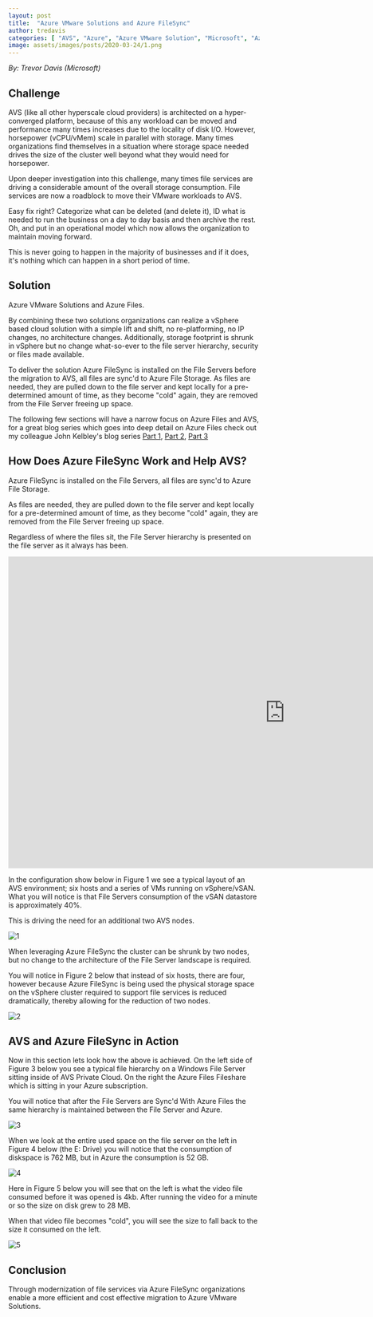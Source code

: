 ```yaml
---
layout: post
title:  "Azure VMware Solutions and Azure FileSync"
author: tredavis
categories: [ "AVS", "Azure", "Azure VMware Solution", "Microsoft", "Azure Files", "tredavis", "VMWare", "Azure Filesync" ]
image: assets/images/posts/2020-03-24/1.png
---
```

*By: Trevor Davis (Microsoft)*

## Challenge

AVS (like all other hyperscale cloud providers) is architected on a hyper-converged platform, because of this any workload can be moved and performance many times increases due to the locality of disk I/O.  However, horsepower (vCPU/vMem) scale in parallel with storage.  Many times organizations find themselves in a situation where storage space needed drives the size of the cluster well beyond what they would need for horsepower. 

Upon deeper investigation into this challenge, many times file services are driving a considerable amount of the overall storage consumption.  File services are now a roadblock to move their VMware workloads to AVS.

Easy fix right?  Categorize what can be deleted (and delete it), ID what is needed to run the business on a day to day basis and then archive the rest.  Oh, and put in an operational model which now allows the organization to maintain moving forward.   

This is never going to happen in the majority of businesses and if it does, it's nothing which can happen in a short period of time.

## Solution

Azure VMware Solutions and Azure Files.

By combining these two solutions organizations can realize a vSphere based cloud solution with a simple lift and shift, no re-platforming, no IP changes, no architecture changes. Additionally, storage footprint is shrunk in vSphere but no change what-so-ever to the file server hierarchy, security or files made available.


To deliver the solution Azure FileSync is installed on the File Servers before the migration to AVS, all files are sync'd to Azure File Storage. As files are needed, they are pulled down to the file server and kept locally for a pre-determined amount of time, as they become "cold" again, they are removed from the File Server freeing up space.​​​​​​

The following few sections will have a narrow focus on Azure Files and AVS, for a great blog series which goes into deep detail on Azure Files check out my colleague John Kelbley's blog series [Part 1](https://azureninjas.com/avoid-defer-costly-storage-upgrades-with-azure-file-sync-part-1/), [Part 2](https://azureninjas.com/avoid-defer-costly-storage-upgrades-with-azure-file-sync-part-2/), [Part 3](https://azureninjas.com/avoid-defer-costly-storage-upgrades-with-azure-file-sync-part-3-low-downtime/)

## How Does Azure FileSync Work and Help AVS?
 
Azure FileSync is installed on the File Servers, all files are sync'd to Azure File Storage.

As files are needed, they are pulled down to the file server and kept locally for a pre-determined amount of time, as they become "cold" again, they are removed from the File Server freeing up space.

Regardless of where the files sit, the File Server hierarchy is presented on the file server as it always has been.

<iframe width="1110" height="625" src="https://www.youtube.com/embed/2MMFTZt7tCU" frameborder="0" allow="accelerometer; autoplay; clipboard-write; encrypted-media; gyroscope; picture-in-picture" allowfullscreen></iframe>

In the configuration show below in Figure 1 we see a typical layout of an AVS environment; six hosts and a series of VMs running on vSphere/vSAN. What you will notice is that File Servers consumption of the vSAN datastore is approximately 40%.

This is driving the need for an additional two AVS nodes.

![1](/assets/images/posts/2020-03-24/1.png)

When leveraging Azure FileSync the cluster can be shrunk by two nodes, but no change to the architecture of the File Server landscape is required.

You will notice in Figure 2 below that instead of six hosts, there are four, however because Azure FileSync is being used the physical storage space on the vSphere cluster required to support file services is reduced dramatically, thereby allowing for the reduction of two nodes.

![2](/assets/images/posts/2020-03-24/2.png)

## AVS and Azure FileSync in Action

Now in this section lets look how the above is achieved.  On the left side of Figure 3 below you see a typical file hierarchy on a Windows File Server sitting inside of AVS Private Cloud. On the right the Azure Files Fileshare which is sitting in your Azure subscription.

You will notice that after the File Servers are Sync'd With Azure Files the same hierarchy is maintained between the File Server and Azure.

![3](/assets/images/posts/2020-03-24/3.png)

When we look at the entire used space on the file server on the left in Figure 4 below (the E: Drive) you will notice that the consumption of diskspace is 762 MB, but in Azure the consumption is 52 GB.

![4](/assets/images/posts/2020-03-24/4.png)

Here in Figure 5 below you will see that on the left is what the video file consumed before it was opened is 4kb.  After running the video for a minute or so the size on disk grew to 28 MB.

When that video file becomes "cold", you will see the size to fall back to the size it consumed on the left.​​​​​​​

![5](/assets/images/posts/2020-03-24/5.png)

## Conclusion

Through modernization of file services via Azure FileSync organizations enable a more efficient and cost effective migration to Azure VMware Solutions.